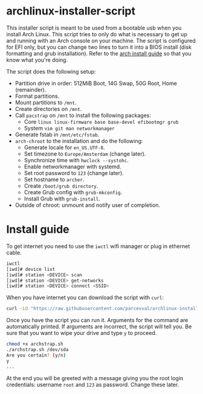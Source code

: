 # archlinux-installer-script
This installer script is meant to be used from a bootable usb when you
install Arch Linux. This script tries to only do what is necessary to get up
and running with an Arch console on your machine. The script is configured for
EFI only, but you can change two lines to turn it into a BIOS install (disk
formatting and grub installation). Refer to the [arch install
guide](https://wiki.archlinux.org/title/installation_guide) so that you know
what you're doing.

The script does the following setup:

- Partition drive in order: 512MiB Boot, 14G Swap, 50G Root, Home (remainder).
- Format partitions.
- Mount partitions to `/mnt`.
- Create directories on `/mnt`.
- Call `pacstrap` on `/mnt` to install the following packages:
    - Core `linux linux-firmware base base-devel efibootmgr grub`
    - System `vim git man networkmanager` 
- Generate fstab in `/mnt/etc/fstab`.
- `arch-chroot` to the installation and do the following:
    - Generate locale for `en_US.UTF-8`.
    - Set timezone to `Europe/Amsterdam` (change later).
    - Synchronize time with `hwclock --systohc`.
    - Enable networkmanager with systemd.
    - Set root password to `123` (change later).
    - Set hostname to `archer`.
    - Create `/boot/grub directory`.
    - Create Grub config with `grub-mkconfig`.
    - Install Grub with `grub-install`.
- Outside of chroot: unmount and notify user of completion.

# Install guide 

To get internet you need to use the `iwctl` wifi manager or plug in ethernet
cable.
```sh 
iwctl
[iwd]# device list
[iwd]# station <DEVICE> scan
[iwd]# station <DEVICE> get-networks
[iwd]# station <DEVICE> connect <SSID>
```

When you have internet you can download the script with `curl`:

```sh
curl -LO "https://raw.githubusercontent.com/parcevval/archlinux-installer-script/master/archstrap.sh"
```

Once you have the script you can run it. Arguments for the command are
automatically printed. If arguments are incorrect, the script will tell you.
Be sure that you want to wipe your drive and type `y` to proceed.

```sh 
chmod +x archstrap.sh
./archstrap.sh /dev/sda
Are you certain? (y/n)
y
...
```

At the end you will be greeted with a message giving you the root login 
credentials: username `root` and `123` as password. Change these later.
